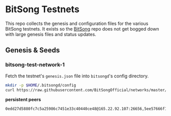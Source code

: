# BitSong Testnets

This repo collects the genesis and configuration files for the various BitSong testnets. It exists so the [BitSong](https://github.com/BitSongOfficial/go-bitsong) repo does not get bogged down with large genesis files and status updates.

## Genesis & Seeds

### bitsong-test-network-1

Fetch the testnet's `genesis.json` file into `bitsongd`'s config directory.

```bash
mkdir -p $HOME/.bitsongd/config
curl https://raw.githubusercontent.com/BitSongOfficial/networks/master/bitsong-test-network-1/genesis.json > $HOME/.bitsongd/config/genesis.json
```

**persistent peers**

```bash
0edd27d5880fc7c5a25986c7451e33c40440ce48@165.22.92.107:26656,5ee57666f17c0307aa6641fc153a528c3c2f9781@142.93.110.219:26657
```